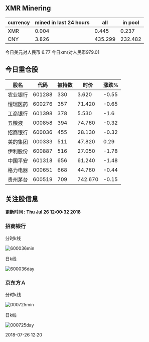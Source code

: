 ## XMR Minering

|currency|mined in last 24 hours|all|in pool|
|---|---|---|---|
|XMR|0.004|0.445|0.237|
|CNY|3.826|435.299|232.482|

今日美元对人民币 6.77	今日xmr对人民币979.01


## 今日重仓股 

|股名|代码|被持数|时价|涨跌%|
|---|---|---|---|---|
|农业银行|601288|330|3.620|-0.55|
|恒瑞医药|600276|357|71.420|-0.65|
|工商银行|601398|378|5.530|-1.6|
|五粮液|000858|394|74.760|-0.32|
|招商银行|600036|455|28.130|-0.32|
|美的集团|000333|511|47.820|0.29|
|伊利股份|600887|516|27.050|-1.78|
|中国平安|601318|656|61.240|-1.48|
|格力电器|000651|668|44.760|-0.44|
|贵州茅台|600519|709|742.670|-0.15|

## 关注股信息
**更新时间 : Thu Jul 26 12:00:32 2018**
### 招商银行 
分时k线

![600036min](http://image.sinajs.cn/newchart/min/n/sh600036.gif)

日k线

![600036day](http://image.sinajs.cn/newchart/daily/n/sh600036.gif)

### 京东方Ａ 
分时k线

![000725min](http://image.sinajs.cn/newchart/min/n/sz000725.gif)

日k线

![000725day](http://image.sinajs.cn/newchart/daily/n/sz000725.gif)

2018-07-26 12:20